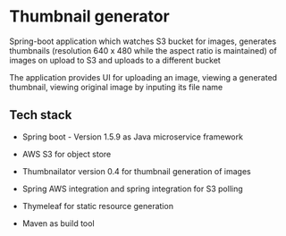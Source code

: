 # Thumbnail generator

Spring-boot application which watches S3 bucket for images, generates thumbnails (resolution 640 x 480 while the aspect ratio is maintained) of images on upload to S3 and uploads to a different bucket

The application provides UI for uploading an image, viewing a generated thumbnail, viewing original image by inputing its file name

## Tech stack

- Spring boot - Version 1.5.9 as Java microservice framework

- AWS S3 for object store

- Thumbnailator version 0.4 for thumbnail generation of images

- Spring AWS integration and spring integration for S3 polling

- Thymeleaf for static resource generation

- Maven as build tool